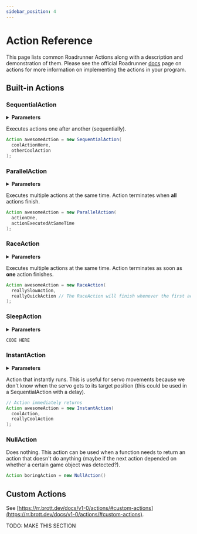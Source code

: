 ```yaml
---
sidebar_position: 4
---
```


# Action Reference

This page lists common Roadrunner Actions along with a description and demonstration of them. Please see the official Roadrunner [docs](https://rr.brott.dev/docs/v1-0/actions/) page on actions for more information on implementing the actions in your program.

## Built-in Actions

### SequentialAction
<details>
  <summary><strong>Parameters</strong></summary>
  ##### SequentialAction(Action actions)
  ##### SequentialAction(List\<Action\> initialActions)
</details>

Executes actions one after another (sequentially).

```java
Action awesomeAction = new SequentialAction(
  coolActionHere,
  otherCoolAction
);
```

### ParallelAction
<details>
  <summary><strong>Parameters</strong></summary>
  ##### ParallelAction(Action actions)
  ##### ParallelAction(List\<Action\> initialActions)
</details>

Executes multiple actions at the same time. Action terminates when <strong>all</strong> actions finish.

```java
Action awesomeAction = new ParallelAction(
  actionOne,
  actionExecutedAtSameTime
);
```

### RaceAction
<details>
  <summary><strong>Parameters</strong></summary>
  ##### RaceActionAction(Action actions)
  ##### RaceActionAction(List\<Action\> initialActions)
</details>

Executes multiple actions at the same time. Action terminates as soon as <strong>one</strong> action finishes.

```java
Action awesomeAction = new RaceAction(
  reallySlowAction,
  reallyQuickAction // The RaceAction will finish whenever the first action returns.
);
```

### SleepAction
<details>
  <summary><strong>Parameters</strong></summary>
  ##### SleepAction(Action actions)
  ##### SleepAction(List\<Action\> initialActions)
</details>

```java
CODE HERE
```

### InstantAction
<details>
  <summary><strong>Parameters</strong></summary>
  ##### InstantAction(InstantFunction f)
</details>

Action that instantly runs. This is useful for servo movements because we don't know when the servo gets to its target position (this could be used in a SequentialAction with a delay).

```java
// Action immediately returns
Action awesomeAction = new InstantAction(
  coolAction,
  reallyCoolAction
);
```

### NullAction
Does nothing. This action can be used when a function needs to return an action that doesn't do anything (maybe if the next action depended on whether a certain game object was detected?).

```java
Action boringAction = new NullAction()
```

## Custom Actions

See [https://rr.brott.dev/docs/v1-0/actions/#custom-actions](https://rr.brott.dev/docs/v1-0/actions/#custom-actions).

TODO: MAKE THIS SECTION
